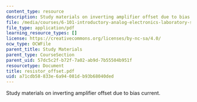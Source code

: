 ```yaml
---
content_type: resource
description: Study materials on inverting amplifier offset due to bias current.
file: /media/courses/6-101-introductory-analog-electronics-laboratory-spring-2007/a71cdb58833e6a94081db93b68040ded_resistor_offset.pdf
file_type: application/pdf
learning_resource_types: []
license: https://creativecommons.org/licenses/by-nc-sa/4.0/
ocw_type: OCWFile
parent_title: Study Materials
parent_type: CourseSection
parent_uid: 57dc5c2f-b72f-7a02-ab9d-7b55504b951f
resourcetype: Document
title: resistor_offset.pdf
uid: a71cdb58-833e-6a94-081d-b93b68040ded
---
```

Study materials on inverting amplifier offset due to bias current.